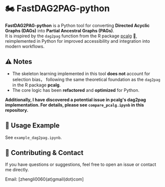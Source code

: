 # 🏍️ FastDAG2PAG-python

**FastDAG2PAG-python** is a Python tool for converting **Directed Acyclic Graphs (DAGs)** into **Partial Ancestral Graphs (PAGs)**.  
It is inspired by the `dag2pag` function from the R package [pcalg](https://cran.r-project.org/web/packages/pcalg/index.html) 🧠, reimplemented in Python for improved accessibility and integration into modern workflows.

## ⚠️ Notes

- The skeleton learning implemented in this tool **does not** account for selection bias， following the same theoretical foundation as the `dag2pag` in the R package **pcalg**.  
- The core logic has been **refactored** and **optimized** for Python.

**Additionally, I have discovered a potential issue in pcalg's dag2pag implementation. For details, please see `compare_pcalg.ipynb` in this repository.**

## 🚀 Usage Example
See `example_dag2pag.ipynb`.

## 🤝 Contributing & Contact

If you have questions or suggestions, feel free to open an issue or contact me directly.

Email: [zhengli0060(at)gmail(dot)com]
